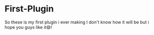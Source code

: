 # First-Plugin
So these is my first plugin i ever making I don't know how it will be but i hope you guys like it😄!
